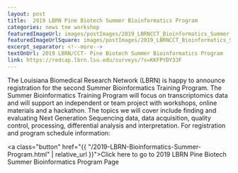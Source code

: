 ```yaml
---
layout: post
title:  2019 LBRN Pine Biotech Summer Bioinformatics Program
categories: news tne workshop
featuredImageUrl: images/postImages/2019_LBRNCCT_Bioinformatics_Summer.png
featuredImageUrlSquare: images/postImages/2019_LBRNCCT_Bioinformatics_Summer.png
excerpt_separator: <!--more-->
textOnUrl: 2019 LBRN/CCT- Pine Biotech Summer Bioinformatics Program
link: https://redcap.lbrn.lsu.edu/surveys/?s=KKFPYDY33F
---
```

<p>The Louisiana Biomedical Research Network (LBRN) is happy to announce registration for the second Summer Bioinformatics Training Program. The Summer Bioinformatics Training Program will focus on transcriptomics data and will support an independent or team project with workshops, online materials and a hackathon. The topics we will cover include finding and evaluating Next Generation Sequencing data, data acquisition, quality control, processing, differential analysis and interpretation. For registration and program schedule information:</p>

<a class="button" href="{{ "/2019-LBRN-Bioinformatics-Summer-Program.html" | relative_url }}">Click here to go to 2019 LBRN Pine Biotech Summer Bioinformatics Program Page</a>
